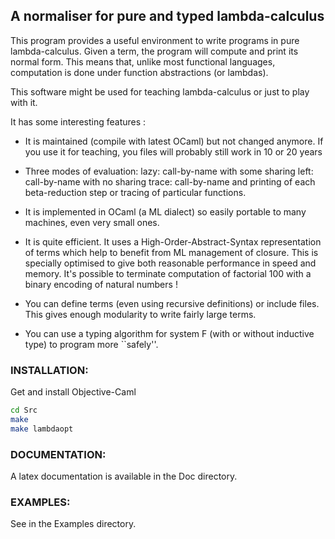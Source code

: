 
## A normaliser for pure and typed lambda-calculus

  This program provides a useful environment to write programs in pure
lambda-calculus. Given a term, the program will compute and print its
normal form. This means that, unlike most functional languages,
computation is done under function abstractions (or lambdas).

  This software might be used for teaching lambda-calculus or just to
play with it.

  It has some interesting features :

 - It is maintained (compile with latest OCaml) but not changed anymore.
   If you use it for teaching, you files will probably still work in 10 or
   20 years

 - Three modes of evaluation:
       lazy: call-by-name with some sharing
       left: call-by-name with no sharing
       trace: call-by-name and printing of each beta-reduction step or
              tracing of particular functions.

 - It is implemented in OCaml (a ML dialect) so easily portable
     to many machines, even very small ones.

 - It is quite efficient. It uses a High-Order-Abstract-Syntax
     representation of terms which help to benefit from ML management
     of closure. This is specially optimised to give both reasonable
     performance in speed and memory. It's possible to terminate
     computation of factorial 100 with a binary encoding of natural
     numbers !

 - You can define terms (even using recursive definitions) or
     include files. This gives enough modularity to write fairly large
     terms.

 - You can use a typing algorithm for system F (with or without
     inductive type) to program more ``safely''.

### INSTALLATION:

Get and install Objective-Caml

```bash
cd Src
make
make lambdaopt
```

### DOCUMENTATION:

  A latex documentation is available in the Doc directory.


### EXAMPLES:

  See in the Examples directory.
